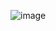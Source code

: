 ![image](https://user-images.githubusercontent.com/36101008/152659685-d4af6532-c55e-45fd-96cd-64bd63882564.png)
